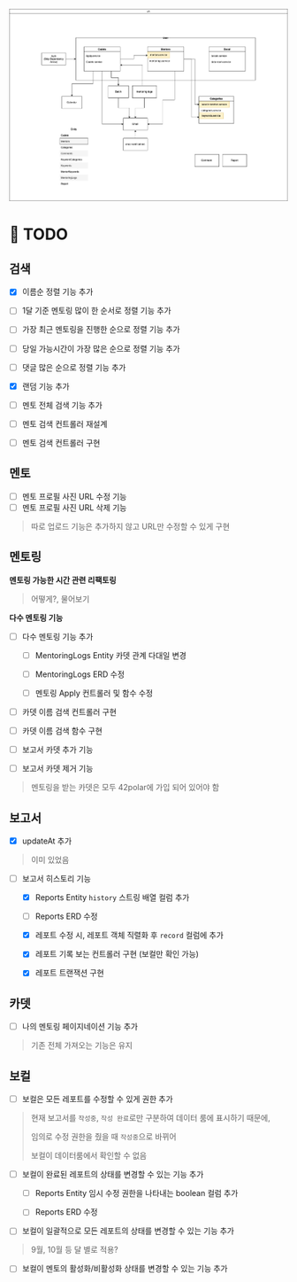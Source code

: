 ![polar](./42polar.png)

# 📝 TODO

## 검색

- [x] 이름순 정렬 기능 추가

- [ ] 1달 기준 멘토링 많이 한 순서로 정렬 기능 추가

- [ ] 가장 최근 멘토링을 진행한 순으로 정렬 기능 추가

- [ ] 당일 가능시간이 가장 많은 순으로 정렬 기능 추가

- [ ] 댓글 많은 순으로 정렬 기능 추가

- [x] 랜덤 기능 추가

- [ ] 멘토 전체 검색 기능 추가

- [ ] 멘토 검색 컨트롤러 재설계

- [ ] 멘토 검색 컨트롤러 구현

## 멘토

- [ ] 멘토 프로필 사진 URL 수정 기능
- [ ] 멘토 프로필 사진 URL 삭제 기능

> 따로 업로드 기능은 추가하지 않고 URL만 수정할 수 있게 구현

## 멘토링

**멘토링 가능한 시간 관련 리팩토링**

> 어떻게?, 물어보기

**다수 멘토링 기능**

- [ ] 다수 멘토링 기능 추가

  - [ ] MentoringLogs Entity 카뎃 관계 다대일 변경

  - [ ] MentoringLogs ERD 수정

  - [ ] 멘토링 Apply 컨트롤러 및 함수 수정

- [ ] 카뎃 이름 검색 컨트롤러 구현

- [ ] 카뎃 이름 검색 함수 구현

- [ ] 보고서 카뎃 추가 기능

- [ ] 보고서 카뎃 제거 기능

> 멘토링을 받는 카뎃은 모두 42polar에 가입 되어 있어야 함

## 보고서

- [x] updateAt 추가

> 이미 있었음

- [ ] 보고서 히스토리 기능

  - [x] Reports Entity `history` 스트링 배열 컬럼 추가

  - [ ] Reports ERD 수정

  - [x] 레포트 수정 시, 레포트 객체 직렬화 후 `record` 컬럼에 추가

  - [x] 레포트 기록 보는 컨트롤러 구현 (보컬만 확인 가능)

  - [x] 레포트 트랜잭션 구현

## 카뎃

- [ ] 나의 멘토링 페이지네이션 기능 추가

> 기존 전체 가져오는 기능은 유지

## 보컬

- [ ] 보컬은 모든 레포트를 수정할 수 있게 권한 추가

> 현재 보고서를 `작성중`, `작성 완료`로만 구분하여 데이터 룸에 표시하기 때문에,
>
> 임의로 수정 권한을 줬을 때 `작성중`으로 바뀌어
>
> 보컬이 데이터룸에서 확인할 수 없음

- [ ] 보컬이 완료된 레포트의 상태를 변경할 수 있는 기능 추가

  - [ ] Reports Entity 임시 수정 권한을 나타내는 boolean 컬럼 추가

  - [ ] Reports ERD 수정

- [ ] 보컬이 일괄적으로 모든 레포트의 상태를 변경할 수 있는 기능 추가

> 9월, 10월 등 달 별로 적용?

- [ ] 보컬이 멘토의 활성화/비활성화 상태를 변경할 수 있는 기능 추가
